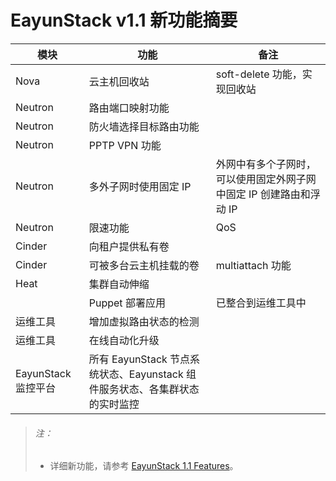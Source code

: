# EayunStack v1.1 新功能摘要

|模块|功能|备注|
|----|----|----|
|Nova|云主机回收站|soft-delete 功能，实现回收站|
|Neutron|路由端口映射功能||
|Neutron|防火墙选择目标路由功能||
|Neutron|PPTP VPN 功能||
|Neutron|多外子网时使用固定 IP|外网中有多个子网时，可以使用固定外网子网中固定 IP 创建路由和浮动 IP|
|Neutron|限速功能|QoS|
|Cinder|向租户提供私有卷||
|Cinder|可被多台云主机挂载的卷|multiattach 功能|
|Heat|集群自动伸缩||
||Puppet 部署应用|已整合到运维工具中|
|运维工具|增加虚拟路由状态的检测||
|运维工具|在线自动化升级||
|EayunStack 监控平台|所有 EayunStack 节点系统状态、Eayunstack 组件服务状态、各集群状态的实时监控||

> ###### 注：
> * 详细新功能，请参考 [EayunStack 1.1 Features](https://oa.eayun.cn/wiki/doku.php?id=eayunstack:pm:features)。
